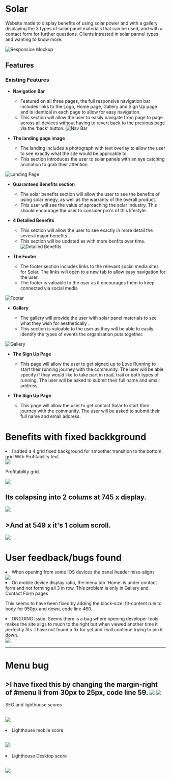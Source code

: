# Solar 
Website made to display benefits of using solar power and with a gallery displaying the 3 types of solar panel materials that can be used, and with a contact form for further questions.
Clients intrested in solar pannel types and wanting to know more. 

![Responsice Mockup](https://i.imgur.com/LRsjibu.png)

## Features

### Existing Features

- __Navigation Bar__

  - Featured on all three pages, the full responsive navigation bar includes links to the Logo, Home page, Gallery and Sign Up page and is identical in each page to allow for easy navigation.
  - This section will allow the user to easily navigate from page to page across all devices without having to revert back to the previous page via the ‘back’ button.
![Nav Bar](https://i.imgur.com/4lTOugA.png)
 

- __The landing page image__

  - The landing includes a photograph with text overlay to allow the user to see exactly what the site would be applicable to. 
  - This section introduces the user to solar panels with an eye catching animation to grab their attention

![Landing Page](https://i.imgur.com/XLrkz1f.png)

- __Guaranteed Benefits section__

  - The solar benefits section will allow the user to see the benefits of using solar enegy, as well as the warranty of the overall product. 
  - This user will see the value of aproaching the solar industry. This should encourage the user to consider pro's of this lifestyle.

- __4 Detailed Benefits__

  - This section will allow the user to see exactly in more detail the several major benefits. 
  - This section will be updated as with more benfits over time.
![Detailed Benefits](https://i.imgur.com/fuyrKGa.png)

- __The Footer__ 

  - The footer section includes links to the relevant social media sites for Solar. The links will open to a new tab to allow easy navigation for the user. 
  - The footer is valuable to the user as it encourages them to keep connected via social media

![Footer](https://i.imgur.com/gEgcg2k.png)

- __Gallery__

  - The gallery will provide the user with solar panel materials to see what they wish for aesthetically . 
  - This section is valuable to the user as they will be able to easily identify the types of events the organisation puts together.

![Gallery](https://i.imgur.com/6nNpw5Q.png)

- __The Sign Up Page__

  - This page will allow the user to get signed up to Love Running to start their running journey with the community. The user will be able specify if they would like to take part in road, trail or both types of running. The user will be asked to submit their full name and email address.

- __The Sign Up Page__

  - This page will allow the user to get contact Solar to start their journey with the community. The user will be asked to submit their full name and email address.

<h1><strong>Benefits with fixed backkground</strong></h1>
<li>I added a 4 grid fixed background for smoother transition to the bottom grid With Profitability text.</li>
<img src="https://i.imgur.com/e19ktLe.png">

Profitability grid. 

<img src="https://i.imgur.com/RKanDub.png">

<h2>Its colapsing into 2 colums at 745 x display.</h2>

<img src="https://i.imgur.com/fuyrKGa.png"> 

<h2>>And at 549 x it's 1 colum scroll.</h2>
<img src="https://i.imgur.com/G1zPdv8.png"></p>

<h1>User feedback/bugs found</h1>

<li>When opening from some IOS devices the panel header miss-aligns</li>
<img src="https://i.imgur.com/1VZ4SIu.png">

<li>On mobile device display ratio, the menu tab 'Home' is under contact form and not forming all 3 in row. This problem is only in Gallery and Contact Form pages</li>
<p>This seems to have been fixed by adding the block-size: fit-content rule to body for 950px and down, code line 460.</p>
<li>ONGOING issue: Seems there is a bug where opening developer tools makes the site aligs to much to the right but when viewed another time it perfectly fits. I have not found a fix for yet and i will continue trying to pin it down.</li>
<img src="https://i.imgur.com/2gvTQVE.png">
<hr>
<h1>Menu bug</h1>
<h2>>I have fixed this by changing the margin-right of #menu li from 30px to 25px, code line 59.
<img src="https://i.imgur.com/qBZvLmi.png">
<img src="https://i.imgur.com/xYrFqdg.png"></h2

<h1>SEO and lighthouse scores</h1> 
<h2><img src="https://i.imgur.com/MoHFB99.png"></h2>

<li>Lighthouse mobile score</li>
<h2><img src="https://i.imgur.com/Fe6Itr1.png"></h2>
<li>Lighthouse Desktop score</li>
<h2><img src="https://i.imgur.com/YDqivaX.png"></h2>

